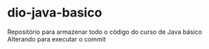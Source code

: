 # dio-java-basico
Repositório para armazenar todo o código do curso de Java básico
Alterando para executar o commit
